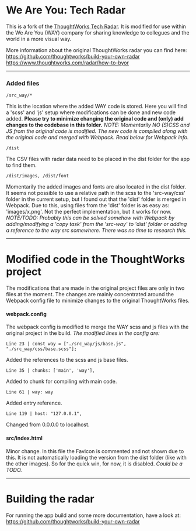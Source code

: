 # We Are You: Tech Radar

This is a fork of the [ThoughtWorks Tech Radar](https://www.thoughtworks.com/radar).
It is modified for use within the We Are You (WAY) company for sharing knowledge to collegues and the world in a more visual way.

More information about the original ThoughtWorks radar you can find here:
https://github.com/thoughtworks/build-your-own-radar
https://www.thoughtworks.com/radar/how-to-byor

---

### Added files

```
/src_way/*
```

This is the location where the added WAY code is stored. Here you will find a 'scss' and 'js' setup where modifications can be done and new code added. **Please try to minimize changing the original code and (only) add changes to the codebase in this folder.**
_NOTE: Momentarily NO (S)CSS and JS from the original code is modified. The new code is compiled along with the original code and merged with Webpack. Read below for Webpack info._

```
/dist
```

The CSV files with radar data need to be placed in the dist folder for the app to find them.

```
/dist/images, /dist/font
```

Momentarily the added images and fonts are also located in the dist folder.
It seems not possible to use a relative path in the scss to the 'src-way/css' folder in the current setup, but I found out that the 'dist' folder is merged in Webpack. Due to this, using files from the 'dist' folder is as easy as: 'images/x.png'. Not the perfect implementation, but it works for now.
_NOTE/TODO: Probably this can be solved somehow with Webpack by adding/modifying a 'copy task' from the 'src-way' to 'dist' folder or adding a reference to the way src somewhere. There was no time to research this._

---

# Modified code in the ThoughtWorks project

The modifications that are made in the original project files are only in two files at the moment. The changes are mainly concentrated around the Webpack config file to minimize changes to the original ThoughtWorks files.

#### webpack.config

The webpack config is modified to merge the WAY scss and js files with the original project in the build.
_The modified lines in the config are:_

```
Line 23 | const way = ["./src_way/js/base.js", "./src_way/css/base.scss"];
```

Added the references to the scss and js base files.

```
Line 35 | chunks: ['main', 'way'],
```

Added to chunk for compiling with main code.

```
Line 61 | way: way
```

Added entry reference.

```
Line 119 | host: "127.0.0.1",
```

Changed from 0.0.0.0 to localhost.

#### src/index.html

Minor change. In this file the Favicon is commented and not shown due to this. It is not automatically loading the version from the dist folder (like with the other images). So for the quick win, for now, it is disabled.
_Could be a TODO._

---

# Building the radar

For running the app build and some more documentation, have a look at:
https://github.com/thoughtworks/build-your-own-radar
